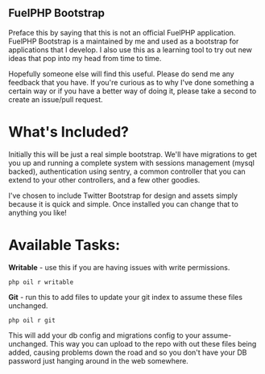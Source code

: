 FuelPHP Bootstrap
-----------------
Preface this by saying that this is not an official FuelPHP application. FuelPHP Bootstrap is a maintained by me and used as a bootstrap for applications that I develop. I also use this as a
learning tool to try out new ideas that pop into my head from time to time.

Hopefully someone else will find this useful. Please do send me any feedback that you have. If you're curious as to why I've done something a certain way or if you have a better way of doing it,
please take a second to create an issue/pull request.

What's Included?
================
Initially this will be just a real simple bootstrap. We'll have migrations to get you up and running a complete system with sessions management (mysql backed), authentication using sentry, 
a common controller that you can extend to your other controllers, and a few other goodies.

I've chosen to include Twitter Bootstrap for design and assets simply because it is quick and simple. Once installed you can change that to anything you like!

Available Tasks:
================

**Writable** - use this if you are having issues with write permissions.
	
	php oil r writable

**Git** - run this to add files to update your git index to assume these files unchanged.
	
	php oil r git

This will add your db config and migrations config to your assume-unchanged. This way you can upload to the repo with out these files being added, causing problems down the road and so you don't have
your DB password just hanging around in the web somewhere.